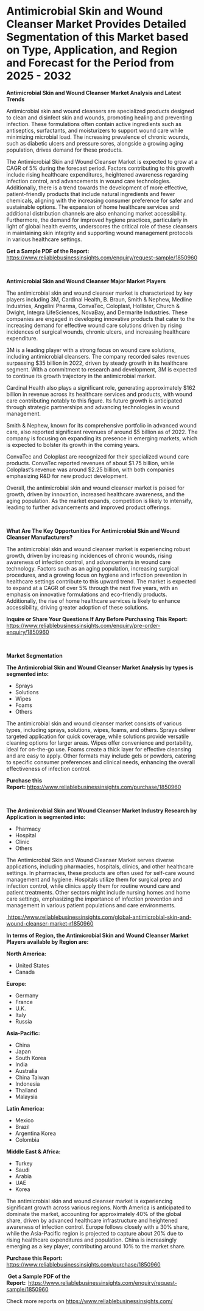 <p><h1>Antimicrobial Skin and Wound Cleanser Market Provides Detailed Segmentation of this Market based on Type, Application, and Region and Forecast for the Period from 2025 - 2032</h1></p><p><strong>Antimicrobial Skin and Wound Cleanser Market Analysis and Latest Trends</strong></p>
<p><p>Antimicrobial skin and wound cleansers are specialized products designed to clean and disinfect skin and wounds, promoting healing and preventing infection. These formulations often contain active ingredients such as antiseptics, surfactants, and moisturizers to support wound care while minimizing microbial load. The increasing prevalence of chronic wounds, such as diabetic ulcers and pressure sores, alongside a growing aging population, drives demand for these products.</p><p>The Antimicrobial Skin and Wound Cleanser Market is expected to grow at a CAGR of 5% during the forecast period. Factors contributing to this growth include rising healthcare expenditures, heightened awareness regarding infection control, and advancements in wound care technologies. Additionally, there is a trend towards the development of more effective, patient-friendly products that include natural ingredients and fewer chemicals, aligning with the increasing consumer preference for safer and sustainable options. The expansion of home healthcare services and additional distribution channels are also enhancing market accessibility. Furthermore, the demand for improved hygiene practices, particularly in light of global health events, underscores the critical role of these cleansers in maintaining skin integrity and supporting wound management protocols in various healthcare settings.</p></p>
<p><strong>Get a Sample PDF of the Report:&nbsp;</strong> <a href="https://www.reliablebusinessinsights.com/enquiry/request-sample/1850960?utm_campaign=3582&utm_medium=2&utm_source=Github&utm_content=ia&utm_term=26032025&utm_id=antimicrobial-skin-and-wound-cleanser">https://www.reliablebusinessinsights.com/enquiry/request-sample/1850960</a></p>
<p>&nbsp;</p>
<p><strong>Antimicrobial Skin and Wound Cleanser Major Market Players</strong></p>
<p><p>The antimicrobial skin and wound cleanser market is characterized by key players including 3M, Cardinal Health, B. Braun, Smith & Nephew, Medline Industries, Angelini Pharma, ConvaTec, Coloplast, Hollister, Church & Dwight, Integra LifeSciences, NovaBay, and Dermarite Industries. These companies are engaged in developing innovative products that cater to the increasing demand for effective wound care solutions driven by rising incidences of surgical wounds, chronic ulcers, and increasing healthcare expenditure.</p><p>3M is a leading player with a strong focus on wound care solutions, including antimicrobial cleansers. The company recorded sales revenues surpassing $35 billion in 2022, driven by steady growth in its healthcare segment. With a commitment to research and development, 3M is expected to continue its growth trajectory in the antimicrobial market.</p><p>Cardinal Health also plays a significant role, generating approximately $162 billion in revenue across its healthcare services and products, with wound care contributing notably to this figure. Its future growth is anticipated through strategic partnerships and advancing technologies in wound management.</p><p>Smith & Nephew, known for its comprehensive portfolio in advanced wound care, also reported significant revenues of around $5 billion as of 2022. The company is focusing on expanding its presence in emerging markets, which is expected to bolster its growth in the coming years.</p><p>ConvaTec and Coloplast are recognized for their specialized wound care products. ConvaTec reported revenues of about $1.75 billion, while Coloplast’s revenue was around $2.25 billion, with both companies emphasizing R&D for new product development.</p><p>Overall, the antimicrobial skin and wound cleanser market is poised for growth, driven by innovation, increased healthcare awareness, and the aging population. As the market expands, competition is likely to intensify, leading to further advancements and improved product offerings.</p></p>
<p>&nbsp;</p>
<p><strong>What Are The Key Opportunities For Antimicrobial Skin and Wound Cleanser Manufacturers?</strong></p>
<p><p>The antimicrobial skin and wound cleanser market is experiencing robust growth, driven by increasing incidences of chronic wounds, rising awareness of infection control, and advancements in wound care technology. Factors such as an aging population, increasing surgical procedures, and a growing focus on hygiene and infection prevention in healthcare settings contribute to this upward trend. The market is expected to expand at a CAGR of over 5% through the next five years, with an emphasis on innovative formulations and eco-friendly products. Additionally, the rise of home healthcare services is likely to enhance accessibility, driving greater adoption of these solutions.</p></p>
<p><strong>Inquire or Share Your Questions If Any Before Purchasing This Report:</strong> <a href="https://www.reliablebusinessinsights.com/enquiry/pre-order-enquiry/1850960?utm_campaign=3582&utm_medium=2&utm_source=Github&utm_content=ia&utm_term=26032025&utm_id=antimicrobial-skin-and-wound-cleanser">https://www.reliablebusinessinsights.com/enquiry/pre-order-enquiry/1850960</a></p>
<p>&nbsp;</p>
<p><strong>Market Segmentation</strong></p>
<p><strong>The Antimicrobial Skin and Wound Cleanser Market Analysis by types is segmented into:</strong></p>
<p><ul><li>Sprays</li><li>Solutions</li><li>Wipes</li><li>Foams</li><li>Others</li></ul></p>
<p><p>The antimicrobial skin and wound cleanser market consists of various types, including sprays, solutions, wipes, foams, and others. Sprays deliver targeted application for quick coverage, while solutions provide versatile cleaning options for larger areas. Wipes offer convenience and portability, ideal for on-the-go use. Foams create a thick layer for effective cleansing and are easy to apply. Other formats may include gels or powders, catering to specific consumer preferences and clinical needs, enhancing the overall effectiveness of infection control.</p></p>
<p><strong>Purchase this Report:&nbsp;</strong><a href="https://www.reliablebusinessinsights.com/purchase/1850960?utm_campaign=3582&utm_medium=2&utm_source=Github&utm_content=ia&utm_term=26032025&utm_id=antimicrobial-skin-and-wound-cleanser">https://www.reliablebusinessinsights.com/purchase/1850960</a></p>
<p>&nbsp;</p>
<p><strong>The Antimicrobial Skin and Wound Cleanser Market Industry Research by Application is segmented into:</strong></p>
<p><ul><li>Pharmacy</li><li>Hospital</li><li>Clinic</li><li>Others</li></ul></p>
<p><p>The Antimicrobial Skin and Wound Cleanser Market serves diverse applications, including pharmacies, hospitals, clinics, and other healthcare settings. In pharmacies, these products are often used for self-care wound management and hygiene. Hospitals utilize them for surgical prep and infection control, while clinics apply them for routine wound care and patient treatments. Other sectors might include nursing homes and home care settings, emphasizing the importance of infection prevention and management in various patient populations and care environments.</p></p>
<p><a href="https://www.reliablebusinessinsights.com/global-antimicrobial-skin-and-wound-cleanser-market-r1850960?utm_campaign=3582&utm_medium=2&utm_source=Github&utm_content=ia&utm_term=26032025&utm_id=antimicrobial-skin-and-wound-cleanser">&nbsp;https://www.reliablebusinessinsights.com/global-antimicrobial-skin-and-wound-cleanser-market-r1850960</a></p>
<p><strong>In terms of Region, the Antimicrobial Skin and Wound Cleanser Market Players available by Region are:</strong></p>
<p>
    <p> <strong> North America: </strong>
        <ul>
            <li>United States</li>
            <li>Canada</li>
        </ul>
        </p> 
    <p> <strong> Europe: </strong>
        <ul>
            <li>Germany</li>
            <li>France</li>
            <li>U.K.</li>
            <li>Italy</li>
            <li>Russia</li>
        </ul>
        </p> 
    <p> <strong> Asia-Pacific: </strong>
        <ul>
            <li>China</li>
            <li>Japan</li>
            <li>South Korea</li>
            <li>India</li>
            <li>Australia</li>
            <li>China Taiwan</li>
            <li>Indonesia</li>
            <li>Thailand</li>
            <li>Malaysia</li>
        </ul>
        </p> 
    <p> <strong> Latin America: </strong>
        <ul>
            <li>Mexico</li>
            <li>Brazil</li>
            <li>Argentina Korea</li>
            <li>Colombia</li>
        </ul>
        </p> 
    <p> <strong> Middle East & Africa: </strong>
        <ul>
            <li>Turkey</li>
            <li>Saudi</li>
            <li>Arabia</li>
            <li>UAE</li>
            <li>Korea</li>
        </ul>
    </p>
    </p>
<p><p>The antimicrobial skin and wound cleanser market is experiencing significant growth across various regions. North America is anticipated to dominate the market, accounting for approximately 40% of the global share, driven by advanced healthcare infrastructure and heightened awareness of infection control. Europe follows closely with a 30% share, while the Asia-Pacific region is projected to capture about 20% due to rising healthcare expenditures and population. China is increasingly emerging as a key player, contributing around 10% to the market share.</p></p>
<p><strong>Purchase this Report: </strong><a href="https://www.reliablebusinessinsights.com/purchase/1850960?utm_campaign=3582&utm_medium=2&utm_source=Github&utm_content=ia&utm_term=26032025&utm_id=antimicrobial-skin-and-wound-cleanser">https://www.reliablebusinessinsights.com/purchase/1850960</a></p>
<p>&nbsp;<strong>Get a Sample PDF of the Report:&nbsp;&nbsp;</strong><a href="https://www.reliablebusinessinsights.com/enquiry/request-sample/1850960?utm_campaign=3582&utm_medium=2&utm_source=Github&utm_content=ia&utm_term=26032025&utm_id=antimicrobial-skin-and-wound-cleanser">https://www.reliablebusinessinsights.com/enquiry/request-sample/1850960</a></p>
<p><strong></strong></p>
<p>Check more reports on <a href="https://www.reliablebusinessinsights.com/?utm_campaign=3582&utm_medium=2&utm_source=Github&utm_content=ia&utm_term=26032025&utm_id=antimicrobial-skin-and-wound-cleanser">https://www.reliablebusinessinsights.com/</a></p>
